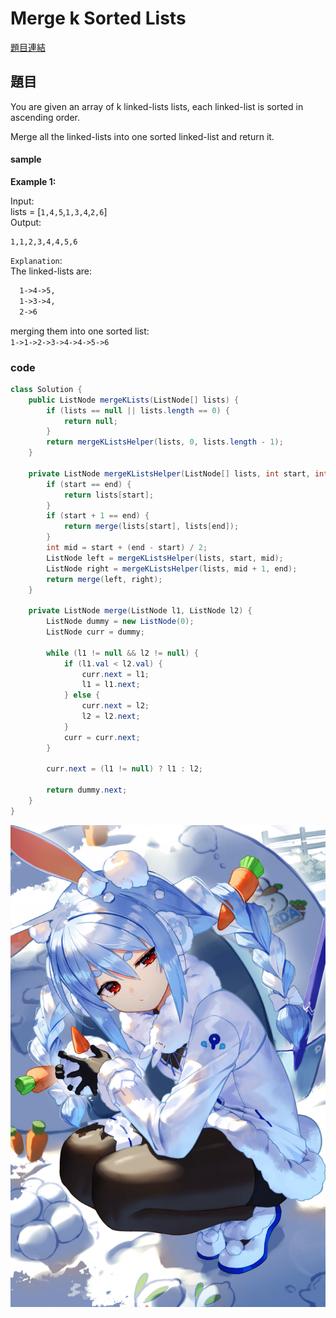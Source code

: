 # Merge k Sorted Lists
[題目連結](https://leetcode.com/problems/merge-k-sorted-lists/description/)
## 題目
You are given an array of k linked-lists lists, each linked-list is sorted in ascending order.  

Merge all the linked-lists into one sorted linked-list and return it.

#### sample 
**Example 1:**

Input:  
lists = [`1,4,5`,`1,3,4`,`2,6`]  
Output:   
```
1,1,2,3,4,4,5,6
```
`Explanation`:  
The linked-lists are: 
```md 
  1->4->5,  
  1->3->4,  
  2->6  
```
merging them into one sorted list:  
```1->1->2->3->4->4->5->6  ```  

### code 
```java
class Solution {
    public ListNode mergeKLists(ListNode[] lists) {
        if (lists == null || lists.length == 0) {
            return null;
        }
        return mergeKListsHelper(lists, 0, lists.length - 1);
    }
    
    private ListNode mergeKListsHelper(ListNode[] lists, int start, int end) {
        if (start == end) {
            return lists[start];
        }
        if (start + 1 == end) {
            return merge(lists[start], lists[end]);
        }
        int mid = start + (end - start) / 2;
        ListNode left = mergeKListsHelper(lists, start, mid);
        ListNode right = mergeKListsHelper(lists, mid + 1, end);
        return merge(left, right);
    }
    
    private ListNode merge(ListNode l1, ListNode l2) {
        ListNode dummy = new ListNode(0);
        ListNode curr = dummy;
        
        while (l1 != null && l2 != null) {
            if (l1.val < l2.val) {
                curr.next = l1;
                l1 = l1.next;
            } else {
                curr.next = l2;
                l2 = l2.next;
            }
            curr = curr.next;
        }
        
        curr.next = (l1 != null) ? l1 : l2;
        
        return dummy.next;
    }
}
```
![](https://github.com/archie0732/c-solution/blob/main/picture/pekora.jpg)
